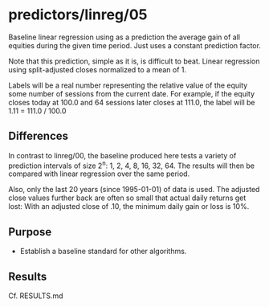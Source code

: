 predictors/linreg/05
===
Baseline linear regression using as a prediction the average
gain of all equities during the given time period. Just uses
a constant prediction factor.

Note that this prediction, simple as it is, is difficult to beat.
Linear regression using split-adjusted closes normalized to a mean of 1.

Labels will be a real number representing the relative value of the equity
some number of sessions from the current date. For example, if the equity closes
today at 100.0 and 64 sessions later closes at 111.0, the label will be
1\.11 = 111.0 / 100.0

Differences
--
In contrast to linreg/00, the baseline produced here tests
a variety of prediction intervals of size 2<sup>n</sup>: 1, 2, 4, 8, 16, 32, 64.
The results will then be compared with linear regression over
the same period.

Also, only the last 20 years (since 1995-01-01) of data is used. The 
adjusted close values further back are often so small that actual
daily returns get lost: With an adjusted close of .10, the minimum
daily gain or loss is 10%.

Purpose
---
- Establish a baseline standard for other algorithms.

Results
--
Cf. RESULTS.md
